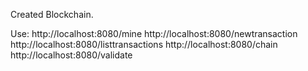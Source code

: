 Created Blockchain.




Use: http://localhost:8080/mine
http://localhost:8080/newtransaction
http://localhost:8080/listtransactions
http://localhost:8080/chain
http://localhost:8080/validate